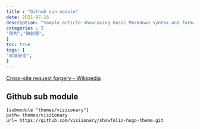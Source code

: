 ```yaml
---
title : "Github sun module"
date: 2021-07-16
description: "Sample article showcasing basic Markdown syntax and formatting for HTML elements."
categories : [                              
"架构","微前端",
]
toc: true
tags: [
"前端安全",
]
---
```



 <!--more-->
[Cross-site request forgery - Wikipedia](https://en.wikipedia.org/wiki/Cross-site_request_forgery)

## Github sub module

```
[submodule "themes/visiionary"]
path= themes/visiionary
url= https://github.com/visiionary/showfolio-hugo-theme.git

```
